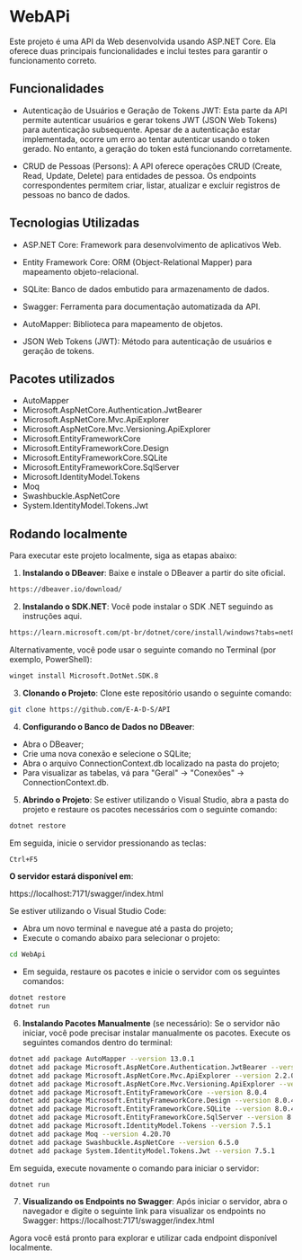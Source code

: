 
# WebAPi

Este projeto é uma API da Web desenvolvida usando ASP.NET Core. Ela oferece duas principais funcionalidades e inclui testes para garantir o funcionamento correto.
## Funcionalidades

- Autenticação de Usuários e Geração de Tokens JWT: Esta parte da API permite autenticar usuários e gerar tokens JWT (JSON Web Tokens) para autenticação subsequente. Apesar de a autenticação estar implementada, ocorre um erro ao tentar autenticar usando o token gerado. No entanto, a geração do token está funcionando corretamente.

- CRUD de Pessoas (Persons): A API oferece operações CRUD (Create, Read, Update, Delete) para entidades de pessoa. Os endpoints correspondentes permitem criar, listar, atualizar e excluir registros de pessoas no banco de dados.

## Tecnologias Utilizadas

- ASP.NET Core: Framework para desenvolvimento de aplicativos Web.


- Entity Framework Core: ORM (Object-Relational Mapper) para mapeamento objeto-relacional.


- SQLite: Banco de dados embutido para armazenamento de dados.


- Swagger: Ferramenta para documentação automatizada da API.


- AutoMapper: Biblioteca para mapeamento de objetos.

- JSON Web Tokens (JWT): Método para autenticação de usuários e geração de tokens.

## Pacotes utilizados

- AutoMapper
- Microsoft.AspNetCore.Authentication.JwtBearer
- Microsoft.AspNetCore.Mvc.ApiExplorer
- Microsoft.AspNetCore.Mvc.Versioning.ApiExplorer
- Microsoft.EntityFrameworkCore
- Microsoft.EntityFrameworkCore.Design
- Microsoft.EntityFrameworkCore.SQLite
- Microsoft.EntityFrameworkCore.SqlServer
- Microsoft.IdentityModel.Tokens
- Moq
- Swashbuckle.AspNetCore
- System.IdentityModel.Tokens.Jwt


## Rodando localmente

Para executar este projeto localmente, siga as etapas abaixo:

1. __Instalando o DBeaver__: Baixe e instale o DBeaver a partir do site oficial.

```bash
https://dbeaver.io/download/
```

2. __Instalando o SDK.NET__: Você pode instalar o SDK .NET seguindo as instruções aqui.
```bash
https://learn.microsoft.com/pt-br/dotnet/core/install/windows?tabs=net80
```

Alternativamente, você pode usar o seguinte comando no Terminal (por exemplo, PowerShell):

```bash
winget install Microsoft.DotNet.SDK.8
```
3. __Clonando o Projeto__: Clone este repositório usando o seguinte comando:
```bash
git clone https://github.com/E-A-D-S/API
```
4. __Configurando o Banco de Dados no DBeaver__:

- Abra o DBeaver;
- Crie uma nova conexão e selecione o SQLite;
- Abra o arquivo ConnectionContext.db localizado na pasta do projeto;
- Para visualizar as tabelas, vá para "Geral" -> "Conexões" -> ConnectionContext.db.

5. __Abrindo o Projeto__:
Se estiver utilizando o Visual Studio, abra a pasta do projeto e restaure os pacotes necessários com o seguinte comando:
```bash
dotnet restore
```
Em seguida, inicie o servidor pressionando as teclas: 
```bash
Ctrl+F5
``` 
__O servidor estará disponível em__:

https://localhost:7171/swagger/index.html


Se estiver utilizando o Visual Studio Code:

- Abra um novo terminal e navegue até a pasta do projeto;
- Execute o comando abaixo para selecionar o projeto:
```bash
cd WebApi
``` 
- Em seguida, restaure os pacotes e inicie o servidor com os seguintes comandos:
```bash
dotnet restore
dotnet run
``` 
6. __Instalando Pacotes Manualmente__ (se necessário): Se o servidor não iniciar, você pode precisar instalar manualmente os pacotes. Execute os seguintes comandos dentro do terminal:
```bash
dotnet add package AutoMapper --version 13.0.1
dotnet add package Microsoft.AspNetCore.Authentication.JwtBearer --version 8.0.4
dotnet add package Microsoft.AspNetCore.Mvc.ApiExplorer --version 2.2.0
dotnet add package Microsoft.AspNetCore.Mvc.Versioning.ApiExplorer --version 5.1.0
dotnet add package Microsoft.EntityFrameworkCore --version 8.0.4
dotnet add package Microsoft.EntityFrameworkCore.Design --version 8.0.4
dotnet add package Microsoft.EntityFrameworkCore.SQLite --version 8.0.4
dotnet add package Microsoft.EntityFrameworkCore.SqlServer --version 8.0.4
dotnet add package Microsoft.IdentityModel.Tokens --version 7.5.1
dotnet add package Moq --version 4.20.70
dotnet add package Swashbuckle.AspNetCore --version 6.5.0
dotnet add package System.IdentityModel.Tokens.Jwt --version 7.5.1
``` 
Em seguida, execute novamente o comando para iniciar o servidor:
```bash
dotnet run 
```

7. __Visualizando os Endpoints no Swagger__: Após iniciar o servidor, abra o navegador e digite o seguinte link para visualizar os endpoints no Swagger:
https://localhost:7171/swagger/index.html

Agora você está pronto para explorar e utilizar cada endpoint disponível localmente.